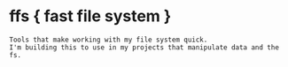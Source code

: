 # ffs { fast file system }
    Tools that make working with my file system quick.
    I'm building this to use in my projects that manipulate data and the fs.